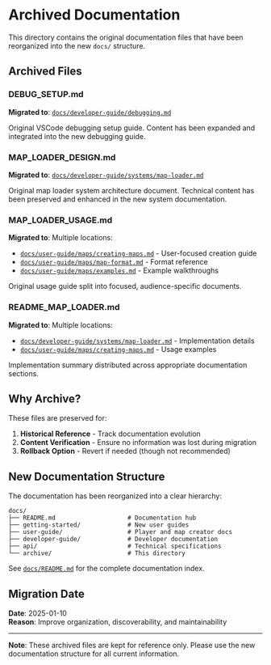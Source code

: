# Archived Documentation

This directory contains the original documentation files that have been reorganized into the new `docs/` structure.

## Archived Files

### DEBUG_SETUP.md
**Migrated to**: [`docs/developer-guide/debugging.md`](../developer-guide/debugging.md)

Original VSCode debugging setup guide. Content has been expanded and integrated into the new debugging guide.

### MAP_LOADER_DESIGN.md
**Migrated to**: [`docs/developer-guide/systems/map-loader.md`](../developer-guide/systems/map-loader.md)

Original map loader system architecture document. Technical content has been preserved and enhanced in the new system documentation.

### MAP_LOADER_USAGE.md
**Migrated to**: Multiple locations:
- [`docs/user-guide/maps/creating-maps.md`](../user-guide/maps/creating-maps.md) - User-focused creation guide
- [`docs/user-guide/maps/map-format.md`](../user-guide/maps/map-format.md) - Format reference
- [`docs/user-guide/maps/examples.md`](../user-guide/maps/examples.md) - Example walkthroughs

Original usage guide split into focused, audience-specific documents.

### README_MAP_LOADER.md
**Migrated to**: Multiple locations:
- [`docs/developer-guide/systems/map-loader.md`](../developer-guide/systems/map-loader.md) - Implementation details
- [`docs/user-guide/maps/creating-maps.md`](../user-guide/maps/creating-maps.md) - Usage examples

Implementation summary distributed across appropriate documentation sections.

## Why Archive?

These files are preserved for:
1. **Historical Reference** - Track documentation evolution
2. **Content Verification** - Ensure no information was lost during migration
3. **Rollback Option** - Revert if needed (though not recommended)

## New Documentation Structure

The documentation has been reorganized into a clear hierarchy:

```
docs/
├── README.md                    # Documentation hub
├── getting-started/             # New user guides
├── user-guide/                  # Player and map creator docs
├── developer-guide/             # Developer documentation
├── api/                         # Technical specifications
└── archive/                     # This directory
```

See [`docs/README.md`](../README.md) for the complete documentation index.

## Migration Date

**Date**: 2025-01-10  
**Reason**: Improve organization, discoverability, and maintainability

---

**Note**: These archived files are kept for reference only. Please use the new documentation structure for all current information.